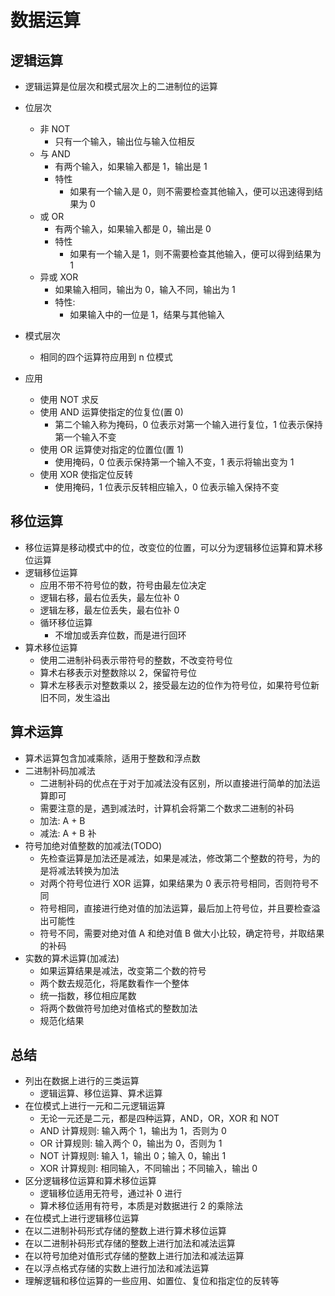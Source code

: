 # 数据运算

## 逻辑运算

- 逻辑运算是位层次和模式层次上的二进制位的运算
- 位层次
  - 非 NOT
    - 只有一个输入，输出位与输入位相反
  - 与 AND
    - 有两个输入，如果输入都是 1，输出是 1
    - 特性
      - 如果有一个输入是 0，则不需要检查其他输入，便可以迅速得到结果为 0
  - 或 OR
    - 有两个输入，如果输入都是 0，输出是 0
    - 特性
      - 如果有一个输入是 1，则不需要检查其他输入，便可以得到结果为 1
  - 异或 XOR
    - 如果输入相同，输出为 0，输入不同，输出为 1
    - 特性:
      - 如果输入中的一位是 1，结果与其他输入
- 模式层次

  - 相同的四个运算符应用到 n 位模式

- 应用
  - 使用 NOT 求反
  - 使用 AND 运算使指定的位复位(置 0)
    - 第二个输入称为掩码，0 位表示对第一个输入进行复位，1 位表示保持第一个输入不变
  - 使用 OR 运算使对指定的位置位(置 1)
    - 使用掩码，0 位表示保持第一个输入不变，1 表示将输出变为 1
  - 使用 XOR 使指定位反转
    - 使用掩码，1 位表示反转相应输入，0 位表示输入保持不变

## 移位运算

- 移位运算是移动模式中的位，改变位的位置，可以分为逻辑移位运算和算术移位运算
- 逻辑移位运算
  - 应用不带不符号位的数，符号由最左位决定
  - 逻辑右移，最右位丢失，最左位补 0
  - 逻辑左移，最左位丢失，最右位补 0
  - 循环移位运算
    - 不增加或丢弃位数，而是进行回环
- 算术移位运算
  - 使用二进制补码表示带符号的整数，不改变符号位
  - 算术右移表示对整数除以 2，保留符号位
  - 算术左移表示对整数乘以 2，接受最左边的位作为符号位，如果符号位新旧不同，发生溢出

## 算术运算

- 算术运算包含加减乘除，适用于整数和浮点数
- 二进制补码加减法
  - 二进制补码的优点在于对于加减法没有区别，所以直接进行简单的加法运算即可
  - 需要注意的是，遇到减法时，计算机会将第二个数求二进制的补码
  - 加法: A + B
  - 减法: A + B 补
- 符号加绝对值整数的加减法(TODO)
  - 先检查运算是加法还是减法，如果是减法，修改第二个整数的符号，为的是将减法转换为加法
  - 对两个符号位进行 XOR 运算，如果结果为 0 表示符号相同，否则符号不同
  - 符号相同，直接进行绝对值的加法运算，最后加上符号位，并且要检查溢出可能性
  - 符号不同，需要对绝对值 A 和绝对值 B 做大小比较，确定符号，并取结果的补码
- 实数的算术运算(加减法)
  - 如果运算结果是减法，改变第二个数的符号
  - 两个数去规范化，将尾数看作一个整体
  - 统一指数，移位相应尾数
  - 将两个数做符号加绝对值格式的整数加法
  - 规范化结果

## 总结

- 列出在数据上进行的三类运算
  - 逻辑运算、移位运算、算术运算
- 在位模式上进行一元和二元逻辑运算
  - 无论一元还是二元，都是四种运算，AND，OR，XOR 和 NOT
  - AND 计算规则: 输入两个 1，输出为 1，否则为 0
  - OR 计算规则: 输入两个 0，输出为 0，否则为 1
  - NOT 计算规则: 输入 1，输出 0；输入 0，输出 1
  - XOR 计算规则: 相同输入，不同输出；不同输入，输出 0
- 区分逻辑移位运算和算术移位运算
  - 逻辑移位适用无符号，通过补 0 进行
  - 算术移位适用有符号，本质是对数据进行 2 的乘除法
- 在位模式上进行逻辑移位运算
- 在以二进制补码形式存储的整数上进行算术移位运算
- 在以二进制补码形式存储的整数上进行加法和减法运算
- 在以符号加绝对值形式存储的整数上进行加法和减法运算
- 在以浮点格式存储的实数上进行加法和减法运算
- 理解逻辑和移位运算的一些应用、如置位、复位和指定位的反转等
